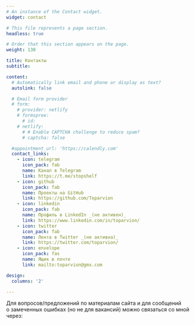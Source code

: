 ```yaml
---
# An instance of the Contact widget.
widget: contact

# This file represents a page section.
headless: true

# Order that this section appears on the page.
weight: 130

title: Контакты
subtitle:

content:
  # Automatically link email and phone or display as text?
  autolink: false

  # Email form provider
  # form:
    # provider: netlify
    # formspree:
      # id:
    # netlify:
      # # Enable CAPTCHA challenge to reduce spam?
      # captcha: false

  #appointment_url: 'https://calendly.com'
  contact_links:
    - icon: telegram
      icon_pack: fab
      name: Канал в Telegram
      link: https://t.me/stopshelf
    - icon: github
      icon_pack: fab
      name: Проекты на GitHub
      link: https://github.com/Toparvion
    - icon: linkedin
      icon_pack: fab
      name: Профиль в LinkedIn _(не активен)_
      link: https://www.linkedin.com/in/toparvion/
    - icon: twitter
      icon_pack: fab
      name: Лента в Twitter _(не активна)_
      link: https://twitter.com/toparvion/
    - icon: envelope
      icon_pack: fas
      name: Ящик в почте
      link: mailto:toparvion@gmx.com

design:
  columns: '2'

---
```

Для&nbsp;вопросов/предложений по&nbsp;материалам сайта и для&nbsp;сообщений о&nbsp;замеченных ошибках (но не&nbsp;для&nbsp;вакансий) можно связаться со мной через:
